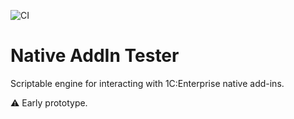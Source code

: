 ![CI](https://github.com/Infactum/addin-tester/workflows/CI/badge.svg)

# Native AddIn Tester

Scriptable engine for interacting with 1C:Enterprise native add-ins.

⚠ Early prototype.
